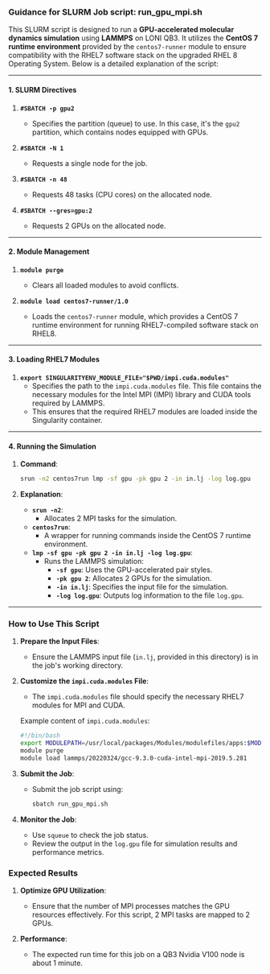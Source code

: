 ### Guidance for SLURM Job script: run_gpu_mpi.sh

This SLURM script is designed to run a **GPU-accelerated molecular dynamics simulation** using **LAMMPS** on LONI QB3. It utilizes the **CentOS 7 runtime environment** provided by the `centos7-runner` module to ensure compatibility with the RHEL7 software stack on the upgraded RHEL 8 Operating System. Below is a detailed explanation of the script:

---

#### **1. SLURM Directives**

1. **`#SBATCH -p gpu2`**
   - Specifies the partition (queue) to use. In this case, it's the `gpu2` partition, which contains nodes equipped with GPUs.

2. **`#SBATCH -N 1`**
   - Requests a single node for the job.

3. **`#SBATCH -n 48`**
   - Requests 48 tasks (CPU cores) on the allocated node. 

4. **`#SBATCH --gres=gpu:2`**
   - Requests 2 GPUs on the allocated node. 

---

#### **2. Module Management**

1. **`module purge`**
   - Clears all loaded modules to avoid conflicts.

2. **`module load centos7-runner/1.0`**
   - Loads the `centos7-runner` module, which provides a CentOS 7 runtime environment for running RHEL7-compiled software stack on RHEL8.

---

#### **3. Loading RHEL7 Modules**

1. **`export SINGULARITYENV_MODULE_FILE="$PWD/impi.cuda.modules"`**
   - Specifies the path to the `impi.cuda.modules` file. This file contains the necessary modules for the Intel MPI (IMPI) library and CUDA tools required by LAMMPS.
   - This ensures that the required RHEL7 modules are loaded inside the Singularity container.

---

#### **4. Running the Simulation**

1. **Command**:
   ```bash
   srun -n2 centos7run lmp -sf gpu -pk gpu 2 -in in.lj -log log.gpu
   ```

2. **Explanation**:
   - **`srun -n2`**:
     - Allocates 2 MPI tasks for the simulation.
   - **`centos7run`**:
     - A wrapper for running commands inside the CentOS 7 runtime environment.
   - **`lmp -sf gpu -pk gpu 2 -in in.lj -log log.gpu`**:
     - Runs the LAMMPS simulation:
       - **`-sf gpu`**: Uses the GPU-accelerated pair styles.
       - **`-pk gpu 2`**: Allocates 2 GPUs for the simulation.
       - **`-in in.lj`**: Specifies the input file for the simulation.
       - **`-log log.gpu`**: Outputs log information to the file `log.gpu`.

---

### **How to Use This Script**

1. **Prepare the Input Files**:
   - Ensure the LAMMPS input file (`in.lj`, provided in this directory) is in the job's working directory.

2. **Customize the `impi.cuda.modules` File**:
   - The `impi.cuda.modules` file should specify the necessary RHEL7 modules for MPI and CUDA.

   Example content of `impi.cuda.modules`:
   ```bash
   #!/bin/bash
   export MODULEPATH=/usr/local/packages/Modules/modulefiles/apps:$MODULEPATH
   module purge
   module load lammps/20220324/gcc-9.3.0-cuda-intel-mpi-2019.5.281
   ```

3. **Submit the Job**:
   - Submit the job script using:
     ```bash
     sbatch run_gpu_mpi.sh
     ```

4. **Monitor the Job**:
   - Use `squeue` to check the job status.
   - Review the output in the `log.gpu` file for simulation results and performance metrics.

### **Expected Results**
1. **Optimize GPU Utilization**:
   - Ensure that the number of MPI processes matches the GPU resources effectively. For this script, 2 MPI tasks are mapped to 2 GPUs.

2. **Performance**:
   - The expected run time for this job on a QB3 Nvidia V100 node is about 1 minute.
